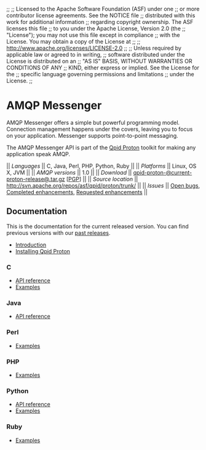 ;;
;; Licensed to the Apache Software Foundation (ASF) under one
;; or more contributor license agreements.  See the NOTICE file
;; distributed with this work for additional information
;; regarding copyright ownership.  The ASF licenses this file
;; to you under the Apache License, Version 2.0 (the
;; "License"); you may not use this file except in compliance
;; with the License.  You may obtain a copy of the License at
;; 
;;   http://www.apache.org/licenses/LICENSE-2.0
;; 
;; Unless required by applicable law or agreed to in writing,
;; software distributed under the License is distributed on an
;; "AS IS" BASIS, WITHOUT WARRANTIES OR CONDITIONS OF ANY
;; KIND, either express or implied.  See the License for the
;; specific language governing permissions and limitations
;; under the License.
;;

# AMQP Messenger

AMQP Messenger offers a simple but powerful programming model.
Connection management happens under the covers, leaving you to focus
on your application.  Messenger supports point-to-point messaging.

The AMQP Messenger API is part of the
[Qpid Proton](@site-url@/proton/index.html) toolkit for making any
application speak AMQP.

  || *Languages* || C, Java, Perl, PHP, Python, Ruby ||
  || *Platforms* || Linux, OS X, JVM ||
  || *AMQP versions* || 1.0 ||
  || *Download* || [qpid-proton-@current-proton-release@.tar.gz](http://www.apache.org/dyn/closer.cgi/qpid/proton/@current-proton-release@/qpid-proton-@current-proton-release@.tar.gz) \[[PGP](http://www.apache.org/dist/qpid/proton/@current-proton-release@/qpid-proton-@current-proton-release@.tar.gz.asc)] ||
  || *Source location* ||  <http://svn.apache.org/repos/asf/qpid/proton/trunk/> ||
  || *Issues* || [Open bugs](https://issues.apache.org/jira/issues/?jql=project%20%3D%20PROTON%20AND%20issuetype%20%3D%20Bug%20AND%20status%20in%20\(Open%2C%20%22In%20Progress%22%2C%20Reopened\)), [Completed enhancements](https://issues.apache.org/jira/issues/?jql=project%20%3D%20PROTON%20AND%20issuetype%20in%20\(Improvement%2C%20%22New%20Feature%22\)%20AND%20resolution%20%3D%20Fixed%20AND%20status%20in%20\(Resolved%2C%20Closed\)), [Requested enhancements](https://issues.apache.org/jira/issues/?jql=project%20%3D%20PROTON%20AND%20issuetype%20in%20\(Improvement%2C%20%22New%20Feature%22\)%20AND%20status%20in%20\(Open%2C%20%22In%20Progress%22%2C%20Reopened\)) ||

## Documentation

This is the documentation for the current released version.  You can
find previous versions with our
[past releases](@site-url@/releases/index.html#past-releases).

 - [Introduction](book/index.html)
 - [Installing Qpid Proton](http://svn.apache.org/repos/asf/qpid/proton/tags/@current-proton-release@/README)

<div class="two-column" markdown="1">

### C

 - [API reference](@current-proton-release-url@/protocol-engine/c/api/messenger_8h.html)
 - [Examples](@current-proton-release-url@/messenger/c/examples/index.html)
 
### Java

 - [API reference](@current-proton-release-url@/protocol-engine/java/api/org/apache/qpid/proton/messenger/Messenger.html)

### Perl

 - [Examples](@current-proton-release-url@/messenger/perl/examples/index.html)

### PHP

 - [Examples](@current-proton-release-url@/messenger/php/examples/index.html)

### Python

 - [API reference](@current-proton-release-url@/protocol-engine/python/api/proton.Messenger-class.html)
 - [Examples](@current-proton-release-url@/messenger/python/examples/index.html)

### Ruby

 - [Examples](@current-proton-release-url@/messenger/ruby/examples/index.html)

</div>
